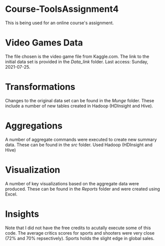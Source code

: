 # Course-ToolsAssignment4
This is being used for an online course's assignment.

# Video Games Data
The file chosen is the video game file from Kaggle.com.
The link to the initial data set is provided in the *Data_link* folder.
Last access: Sunday, 2021-07-25.

# Transformations
Changes to the original data set can be found in the *Munge* folder.
These include a number of new tables created in Hadoop (HDInsight and Hive).

# Aggregations
A number of aggregate commands were executed to create new summary data.
These can be found in the *src* folder.
Used Hadoop (HDInsight and Hive)

# Visualization
A number of key visualizations based on the aggregate data were produced.
These can be found in the *Reports* folder and were created using Excel.

# Insights
Note that I did not have the free credits to acutally execute some of this code.
The average critics scores for sports and shooters were very close (72% and 70% repsectively).
Sports holds the slight edge in global sales.
